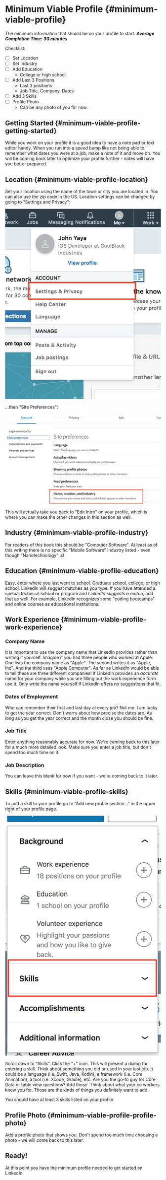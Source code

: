 # Minimum Viable Profile {#minimum-viable-profile}
The minimum information that should be on your profile to start.
***Average Completion Time: 30 minutes***

Checklist:

- [ ] Set Location
- [ ] Set Industry
- [ ] Add Education
	- College or high school
- [ ] Add Last 3 Positions
	- Last 3 positions
	- Job Title, Company, Dates
- [ ] Add 3 Skills
- [ ] Profile Photo
	- Can be any photo of you for now. 

## Getting Started {#minimum-viable-profile-getting-started}
While you work on your profile it is a good idea to have a note pad or text editor handy. When you run into a speed bump like not being able to remember what dates you were at a job, make a note of it and move on. You will be coming back later to optimize your profile further - notes will have you better prepared.

## Location {#minimum-viable-profile-location}
Set your location using the name of the town or city you are located in. You can also use the zip code in the US.
Location settings can be changed by going to "Settings and Privacy":

![Settings and Privacy](../../images/yaya-settingsandprivacy-annotated.png)

...then "Site Preferences":

![Settings and Privacy](../../images/yaya-sitepreferences-annotated.png)

 This will actually take you back to "Edit Intro" on your profile, which is where you can make the other changes in this section as well.

## Industry {#minimum-viable-profile-industry}
For readers of this book this should be "Computer Software". At least as of this writing there is no specific "Mobile Software" industry listed - even though "Nanotechnology" is!

## Education {#minimum-viable-profile-education}
Easy, enter where you last went to school. Graduate school, college, or high school. LinkedIn will suggest matches as you type. 
If you have attended a special technical school or program and *LinkedIn suggests a match*, add that as well. For example, LinkedIn recognizes some "coding bootcamps" and online courses as educational institutions.

## Work Experience {#minimum-viable-profile-work-experience}

### Company Name
It is important to use the company name that LinkedIn provides rather than writing it yourself. Imagine if you had three people who worked at Apple. 
One lists the company name as "Apple".
The second writes it as "Apple, Inc".
And the third uses "Apple Computer".
As far as LinkedIn would be able to tell these are three different companies! If LinkedIn provides an *accurate* name for your company while you are filling out the work experience form use it. Only write the name yourself if LinkedIn offers no suggestions that fit.

### Dates of Employment
Who can remember their first and last day at every job? Not me. I am lucky to get the year correct. Don't worry about how precise the dates are. As long as you get the year correct and the month close you should be fine. 

### Job Title
Enter anything reasonably accurate for now. We're coming back to this later for a much more detailed look. Make sure you enter a job title, but don't spend too much time on it.

### Job Description
You can leave this blank for now if you want - we're coming back to it later. 

## Skills {#minimum-viable-profile-skills}
To add a skill to your profile go to “Add new profile section…” in the upper right of your profile page. 

![Add New Profile Section](../../images/add-skills.png)

Scroll down to “Skills”. Click the "+" icon. This will present a dialog for entering a skill. Think about something you did or used in your last job. It could be a language (i.e. Swift, Java, Kotlin), a framework (i.e. Core Animation), a tool (i.e. Xcode, Gradle), etc. Are you the go-to guy for Core Data or table view questions? Add those. Think about what your co workers know you for. Those are the kinds of things you definitely want to add.

You should have at least 3 skills listed on your profile.

## Profile Photo {#minimum-viable-profile-profile-photo}
Add a profile photo that shows *you*. Don't spend too much time choosing a photo - we will come back to this later.

## Ready!
At this point you have the minimum profile needed to get started on LinkedIn. 
